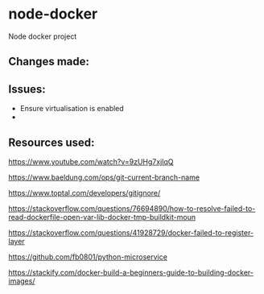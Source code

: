 # node-docker
Node docker project


## Changes made:


## Issues:

- Ensure virtualisation is enabled
- 


## Resources used:


https://www.youtube.com/watch?v=9zUHg7xjIqQ

https://www.baeldung.com/ops/git-current-branch-name

https://www.toptal.com/developers/gitignore/

https://stackoverflow.com/questions/76694890/how-to-resolve-failed-to-read-dockerfile-open-var-lib-docker-tmp-buildkit-moun

https://stackoverflow.com/questions/41928729/docker-failed-to-register-layer

https://github.com/fb0801/python-microservice

https://stackify.com/docker-build-a-beginners-guide-to-building-docker-images/
